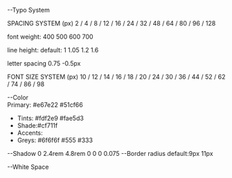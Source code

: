 

--Typo System

SPACING SYSTEM (px)
2 / 4 / 8 / 12 / 16 / 24 / 32 / 48 / 64 / 80 / 96 / 128

font weight: 
400
500
600
700

line height: 
default: 1
1.05
1.2
1.6

letter spacing
0.75
-0.5px

FONT SIZE SYSTEM (px)
10 / 12 / 14 / 16 / 18 / 20 / 24 / 30 / 36 / 44 / 52 / 62 / 74 / 86 / 98



--Color  
Primary: #e67e22
#51cf66
- Tints: #fdf2e9
#fae5d3
- Shade:#cf711f
- Accents:    
- Greys: 
#6f6f6f
#555
#333


--Shadow
0 2.4rem 4.8rem 0 0 0 0.075 
--Border radius
default:9px
11px

--White Space


